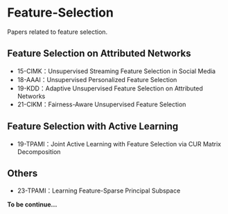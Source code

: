 # Feature-Selection

Papers related to feature selection. 

## Feature Selection on Attributed Networks

- 15-CIMK：Unsupervised Streaming Feature Selection in Social Media
- 18-AAAI：Unsupervised Personalized Feature Selection
- 19-KDD：Adaptive Unsupervised Feature Selection on Attributed Networks
- 21-CIKM：Fairness-Aware Unsupervised Feature Selection

## Feature Selection with Active Learning

- 19-TPAMI：Joint Active Learning with Feature Selection via CUR Matrix Decomposition

## Others

- 23-TPAMI：Learning Feature-Sparse Principal Subspace

**To be continue...**
